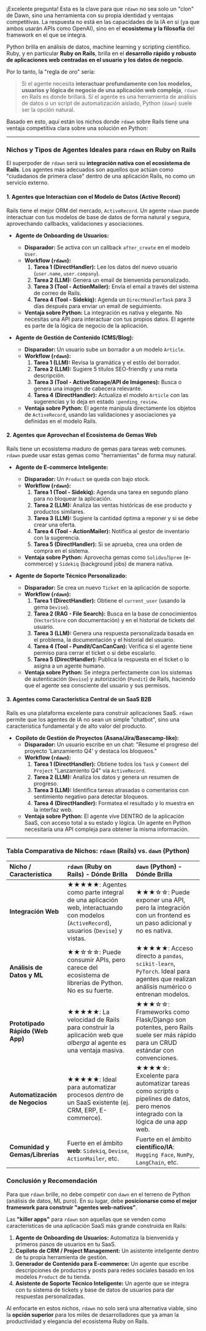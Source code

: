 ¡Excelente pregunta! Esta es la clave para que `rdawn` no sea solo un "clon" de Dawn, sino una herramienta con su propia identidad y ventajas competitivas. La respuesta no está en las capacidades de la IA en sí (ya que ambos usarán APIs como OpenAI), sino en el **ecosistema y la filosofía** del framework en el que se integra.

Python brilla en análisis de datos, machine learning y scripting científico. Ruby, y en particular **Ruby on Rails**, brilla en el **desarrollo rápido y robusto de aplicaciones web centradas en el usuario y los datos de negocio**.

Por lo tanto, la "regla de oro" sería:

> Si el agente necesita **interactuar profundamente con los modelos, usuarios y lógica de negocio de una aplicación web compleja**, `rdawn` en Rails es donde brillará. Si el agente es una herramienta de análisis de datos o un script de automatización aislado, Python (`dawn`) suele ser la opción natural.

Basado en esto, aquí están los nichos donde `rdawn` sobre Rails tiene una ventaja competitiva clara sobre una solución en Python:

---

### Nichos y Tipos de Agentes Ideales para `rdawn` en Ruby on Rails

El superpoder de `rdawn` será su **integración nativa con el ecosistema de Rails**. Los agentes más adecuados son aquellos que actúan como "ciudadanos de primera clase" dentro de una aplicación Rails, no como un servicio externo.

#### 1. Agentes que Interactúan con el Modelo de Datos (Active Record)

Rails tiene el mejor ORM del mercado, `ActiveRecord`. Un agente `rdawn` puede interactuar con tus modelos de base de datos de forma natural y segura, aprovechando callbacks, validaciones y asociaciones.

*   **Agente de Onboarding de Usuarios:**
    *   **Disparador:** Se activa con un callback `after_create` en el modelo `User`.
    *   **Workflow (`rdawn`):**
        1.  **Tarea 1 (DirectHandler):** Lee los datos del nuevo usuario (`user.name`, `user.company`).
        2.  **Tarea 2 (LLM):** Genera un email de bienvenida personalizado.
        3.  **Tarea 3 (Tool - ActionMailer):** Envía el email a través del sistema de correo de Rails.
        4.  **Tarea 4 (Tool - Sidekiq):** Agenda un `DirectHandlerTask` para 3 días después para enviar un email de seguimiento.
    *   **Ventaja sobre Python:** La integración es nativa y elegante. No necesitas una API para interactuar con tus propios datos. El agente es parte de la lógica de negocio de la aplicación.

*   **Agente de Gestión de Contenido (CMS/Blog):**
    *   **Disparador:** Un usuario sube un borrador a un modelo `Article`.
    *   **Workflow (`rdawn`):**
        1.  **Tarea 1 (LLM):** Revisa la gramática y el estilo del borrador.
        2.  **Tarea 2 (LLM):** Sugiere 5 títulos SEO-friendly y una meta descripción.
        3.  **Tarea 3 (Tool - ActiveStorage/API de Imágenes):** Busca o genera una imagen de cabecera relevante.
        4.  **Tarea 4 (DirectHandler):** Actualiza el modelo `Article` con las sugerencias y lo deja en estado `:pending_review`.
    *   **Ventaja sobre Python:** El agente manipula directamente los objetos de `ActiveRecord`, usando las validaciones y asociaciones ya definidas en el modelo Rails.

#### 2. Agentes que Aprovechan el Ecosistema de Gemas Web

Rails tiene un ecosistema maduro de gemas para tareas web comunes. `rdawn` puede usar estas gemas como "herramientas" de forma muy natural.

*   **Agente de E-commerce Inteligente:**
    *   **Disparador:** Un `Product` se queda con bajo stock.
    *   **Workflow (`rdawn`):**
        1.  **Tarea 1 (Tool - Sidekiq):** Agenda una tarea en segundo plano para no bloquear la aplicación.
        2.  **Tarea 2 (LLM):** Analiza las ventas históricas de ese producto y productos similares.
        3.  **Tarea 3 (LLM):** Sugiere la cantidad óptima a reponer y si se debe crear una oferta.
        4.  **Tarea 4 (Tool - ActionMailer):** Notifica al gestor de inventario con la sugerencia.
        5.  **Tarea 5 (DirectHandler):** Si se aprueba, crea una orden de compra en el sistema.
    *   **Ventaja sobre Python:** Aprovecha gemas como `Solidus`/`Spree` (e-commerce) y `Sidekiq` (background jobs) de manera nativa.

*   **Agente de Soporte Técnico Personalizado:**
    *   **Disparador:** Se crea un nuevo `Ticket` en la aplicación de soporte.
    *   **Workflow (`rdawn`):**
        1.  **Tarea 1 (DirectHandler):** Obtiene el `current_user` (usando la gema `Devise`).
        2.  **Tarea 2 (RAG - File Search):** Busca en la base de conocimientos (`VectorStore` con documentación) y en el historial de tickets del usuario.
        3.  **Tarea 3 (LLM):** Genera una respuesta personalizada basada en el problema, la documentación y el historial del usuario.
        4.  **Tarea 4 (Tool - Pundit/CanCanCan):** Verifica si el agente tiene permiso para cerrar el ticket o si debe escalarlo.
        5.  **Tarea 5 (DirectHandler):** Publica la respuesta en el ticket o lo asigna a un agente humano.
    *   **Ventaja sobre Python:** Se integra perfectamente con los sistemas de autenticación (`Devise`) y autorización (`Pundit`) de Rails, haciendo que el agente sea consciente del usuario y sus permisos.

#### 3. Agentes como Característica Central de un SaaS B2B

Rails es una plataforma excelente para construir aplicaciones SaaS. `rdawn` permite que los agentes de IA no sean un simple "chatbot", sino una característica fundamental y de alto valor del producto.

*   **Copiloto de Gestión de Proyectos (Asana/Jira/Basecamp-like):**
    *   **Disparador:** Un usuario escribe en un chat: "Resume el progreso del proyecto 'Lanzamiento Q4' y destaca los bloqueos."
    *   **Workflow (`rdawn`):**
        1.  **Tarea 1 (DirectHandler):** Obtiene todos los `Task` y `Comment` del `Project` "Lanzamiento Q4" vía `ActiveRecord`.
        2.  **Tarea 2 (LLM):** Analiza los datos y genera un resumen de progreso.
        3.  **Tarea 3 (LLM):** Identifica tareas atrasadas o comentarios con sentimiento negativo para detectar bloqueos.
        4.  **Tarea 4 (DirectHandler):** Formatea el resultado y lo muestra en la interfaz web.
    *   **Ventaja sobre Python:** El agente vive DENTRO de la aplicación SaaS, con acceso total a su estado y lógica. Un agente en Python necesitaría una API compleja para obtener la misma información.

---

### **Tabla Comparativa de Nichos: `rdawn` (Rails) vs. `dawn` (Python)**

| Nicho / Característica | `rdawn` (Ruby on Rails) - Dónde Brilla | `dawn` (Python) - Dónde Brilla |
| :--- | :--- | :--- |
| **Integración Web** | ★★★★★: Agentes como parte integral de una aplicación web, interactuando con modelos (`ActiveRecord`), usuarios (`Devise`) y vistas. | ★★★☆☆: Puede exponer una API, pero la integración con un frontend es un paso adicional y no es nativa. |
| **Análisis de Datos y ML** | ★★☆☆☆: Puede consumir APIs, pero carece del ecosistema de librerías de Python. No es su fuerte. | ★★★★★: Acceso directo a `pandas`, `scikit-learn`, `PyTorch`. Ideal para agentes que realizan análisis numérico o entrenan modelos. |
| **Prototipado Rápido (Web App)** | ★★★★★: La velocidad de Rails para construir la aplicación web que *alberga* al agente es una ventaja masiva. | ★★★☆☆: Frameworks como Flask/Django son potentes, pero Rails suele ser más rápido para un CRUD estándar con convenciones. |
| **Automatización de Negocios** | ★★★★★: Ideal para automatizar procesos *dentro* de un SaaS existente (ej. CRM, ERP, E-commerce). | ★★★★☆: Excelente para automatizar tareas como *scripts* o pipelines de datos, pero menos integrado con la lógica de una app web. |
| **Comunidad y Gemas/Librerías** | Fuerte en el ámbito **web**: `Sidekiq`, `Devise`, `ActionMailer`, etc. | Fuerte en el ámbito **científico/IA**: `Hugging Face`, `NumPy`, `LangChain`, etc. |

### **Conclusión y Recomendación**

Para que `rdawn` brille, no debe competir con `dawn` en el terreno de Python (análisis de datos, ML puro). En su lugar, debe **posicionarse como el mejor framework para construir "agentes web-nativos"**.

Las **"killer apps"** para `rdawn` son aquellas que se venden como características de una aplicación SaaS más grande construida en Rails:

1.  **Agente de Onboarding de Usuarios:** Automatiza la bienvenida y primeros pasos de usuarios en tu SaaS.
2.  **Copiloto de CRM / Project Management:** Un asistente inteligente dentro de tu propia herramienta de gestión.
3.  **Generador de Contenido para E-commerce:** Un agente que escribe descripciones de productos y posts para redes sociales basado en los modelos `Product` de tu tienda.
4.  **Asistente de Soporte Técnico Inteligente:** Un agente que se integra con tu sistema de tickets y base de datos de usuarios para dar respuestas personalizadas.

Al enfocarte en estos nichos, `rdawn` no solo será una alternativa viable, sino la **opción superior** para los miles de desarrolladores que ya aman la productividad y elegancia del ecosistema Ruby on Rails.
